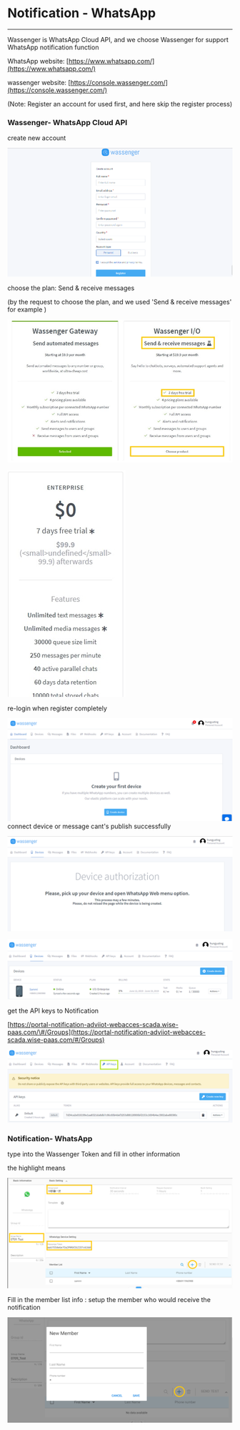 # Notification - WhatsApp

---

Wassenger is WhatsApp Cloud API, and we choose Wassenger for support WhatsApp notification function

WhatsApp website: [https://www.whatsapp.com/](https://www.whatsapp.com/)

wassenger website: [https://console.wassenger.com/](https://console.wassenger.com/)

\(Note: Register an account for used first, and here skip the register process\)

### Wassenger- WhatsApp Cloud API

create new account

![](/assets/createnewaccount.png)

choose the plan: Send & receive messages

\(by the request to choose the plan, and we used 'Send & receive messages'  for example \)

![](/assets/subscribe.jpg)

![](/assets/subscribe_2.jpg)

re-login when register completely

![](/assets/login_pass.png)connect device or message cant's publish successfully

![](/assets/Device_authorization.png)

![](/assets/device_status.png)

get the API keys to Notification

[https://portal-notification-adviiot-webacces-scada.wise-paas.com/\#/Groups](https://portal-notification-adviiot-webacces-scada.wise-paas.com/#/Groups)

![](/assets/API_key.png)

### Notification- WhatsApp

type into the Wassenger Token and fill in other information

the highlight means 

![](/assets/notification_connected.png)

Fill in the  member list info : setup the member who would receive the notification 

![](/assets/newmember.png)

